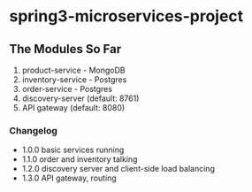 # spring3-microservices-project

## The Modules So Far
1. product-service - MongoDB
2. inventory-service - Postgres
3. order-service - Postgres
4. discovery-server (default: 8761)
5. API gateway (default: 8080)

### Changelog
- 1.0.0 basic services running
- 1.1.0 order and inventory talking
- 1.2.0 discovery server and client-side load balancing
- 1.3.0 API gateway, routing
